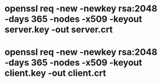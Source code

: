 # openssl req -new -newkey rsa:2048 -days 365 -nodes -x509 -keyout server.key -out server.crt
# openssl req -new -newkey rsa:2048 -days 365 -nodes -x509 -keyout client.key -out client.crt